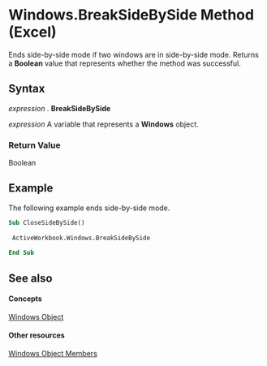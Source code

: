 
# Windows.BreakSideBySide Method (Excel)

Ends side-by-side mode if two windows are in side-by-side mode. Returns a  **Boolean** value that represents whether the method was successful.


## Syntax

 _expression_ . **BreakSideBySide**

 _expression_ A variable that represents a **Windows** object.


### Return Value

Boolean


## Example

The following example ends side-by-side mode.


```vb
Sub CloseSideBySide() 
 
 ActiveWorkbook.Windows.BreakSideBySide 
 
End Sub
```


## See also


#### Concepts


[Windows Object](d5d0e3c9-9132-469c-d033-d29397dacd77.md)
#### Other resources


[Windows Object Members](849cac73-05bf-d9ec-9474-340ae2052a3d.md)
